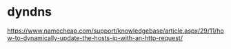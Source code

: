 # dyndns

https://www.namecheap.com/support/knowledgebase/article.aspx/29/11/how-to-dynamically-update-the-hosts-ip-with-an-http-request/